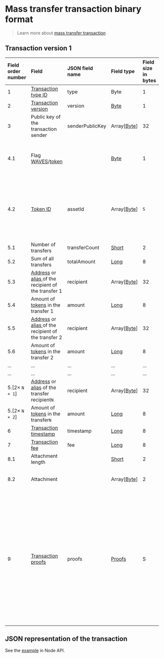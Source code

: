 # Mass transfer transaction binary format

> Learn more about [mass transfer transaction](/blockchain/transaction-type/mass-transfer-transaction.md)

## Transaction version 1

| Field order number | Field | JSON field name | Field type | Field size in bytes | Comment |
| :--- | :--- | :--- | :--- | :--- | :--- |
| 1 | [Transaction type ID](/blockchain/transaction-type.md) | type | Byte | 1 | Value must be 11 |
| 2 | [Transaction version](/blockchain/transaction/transaction-version.md) | version | [Byte](/blockchain/blockchain/blockchain-data-types.md) | 1 | Value must be 1 |
| 3 | Public key of the transaction sender  | senderPublicKey | Array[[Byte](/blockchain/blockchain/blockchain-data-types.md)] | 32 | |
| 4.1 | Flag [WAVES](/blockchain/token/waves.md)/[token](/blockchain/token.md) | | [Byte](/blockchain/blockchain/blockchain-data-types.md) | 1 | Value is 0 for transferring [WAVES](/blockchain/token/waves.md).<br>Value is 1 for transferring other [tokens](/blockchain/token.md) |
| 4.2 | [Token ID](/blockchain/token/token-id.md) | assetId | Array[[Byte](/blockchain/blockchain/blockchain-data-types.md)] | `S` | `S` = 0 if the value of the "flag WAVES/token" field is 0.<br>`S` = 32 if the value of the "flag WAVES/token" field is 1 |
| 5.1 | Number of transfers | transferCount | [Short](/blockchain/blockchain/blockchain-data-types.md) | 2 | |
| 5.2 | Sum of all transfers | totalAmount | [Long](/blockchain/blockchain/blockchain-data-types.md) | 8 | |
| 5.3 | [Address](/blockchain/address.md) or [alias ](/blockchain/alias.md) of the recipient of the transfer 1 | recipient | Array[[Byte](/blockchain/blockchain/blockchain-data-types.md)] | 32 | |
| 5.4 | Amount of [tokens](/blockchain/token.md) in the transfer 1 | amount | [Long](/blockchain/blockchain/blockchain-data-types.md) | 8 | |
| 5.5 | [Address](/blockchain/address.md) or [alias ](/blockchain/alias.md) of the recipient of the transfer 2 | recipient | Array[[Byte](/blockchain/blockchain/blockchain-data-types.md)] | 32 | |
| 5.6 | Amount of [tokens](/blockchain/token.md) in the transfer 2 | amount | [Long](/blockchain/blockchain/blockchain-data-types.md) | 8 | |
| ... | ... | ... | ... | ... | ... |
| ... | ... | ... | ... | ... | ... |
| 5.[2× `N + 1`] | [Address](/blockchain/address.md) or [alias](/blockchain/alias.md) of the transfer recipient`N` | recipient | Array[[Byte](/blockchain/blockchain/blockchain-data-types.md)] | 32 | |
| 5.[2× `N + 2`] | Amount of [tokens](/blockchain/token.md) in the transfer`N` | amount | [Long](/blockchain/blockchain/blockchain-data-types.md) | 8 | |
| 6 | [Transaction timestamp](/blockchain/transaction/transaction-timestamp.md) | timestamp | [Long](/blockchain/blockchain/blockchain-data-types.md) | 8 | |
| 7 | [Transaction fee](/blockchain/transaction/transaction-fee.md) | fee | [Long](/blockchain/blockchain/blockchain-data-types.md) | 8 | |
| 8.1 | Attachment length | | [Short](/blockchain/blockchain/blockchain-data-types.md) | 2 | |
| 8.2 | Attachment | | Array[[Byte](/blockchain/blockchain/blockchain-data-types.md)] | 2 | Arbitrary data attached to the transaction |
| 9 | [Transaction proofs](/blockchain/transaction/transaction-proof.md) | proofs | [Proofs](/blockchain/transaction/transaction-proof.md) | S | If the array is empty, then `S`= 3. <br>If the array is not empty, then `S` = 3 + 2 × `N` + (`P`<sub>1</sub> + `P`<sub>2</sub> + ... + `P`<sub>n</sub>), where `N` is the number of proofs in the array, `P`<sub>n</sub> is the size on `N`-th proof in bytes. <br>The maximum number of proofs in the array is 8. The maximum size of each proof is 64 bytes |

## JSON representation of the transaction

See the [example](https://nodes.wavesnodes.com/transactions/info/3LRfudet7avpQcW1AdauiBGb8SSRAaoCugDzngDPLVcv) in Node API.
